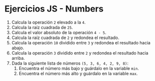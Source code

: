 # Ejercicios JS - Numbers

1. Calcula la operación `2` elevado a la `4`.
2. Calcula la raíz cuadrada de `25`.
3. Calcula el valor absoluto de la operación `4 - 5`.
4. Calcula la raíz cuadrada de `2` y redondea el resultado.
5. Calcula la operación `10` dividido entre `3` y redondea el resultado hacia abajo.
6. Calcula la operación `3` dividido entre `2` y redondea el resultado hacia arriba.
7. Dada la siguiente lista de números `(5, 3, 6, 4, 2, 9, 8)`:
	1. Encuentra el número más bajo y guárdalo en la variable `min`.
	2. Encuentra el número más alto y guárdalo en la variable `max`.